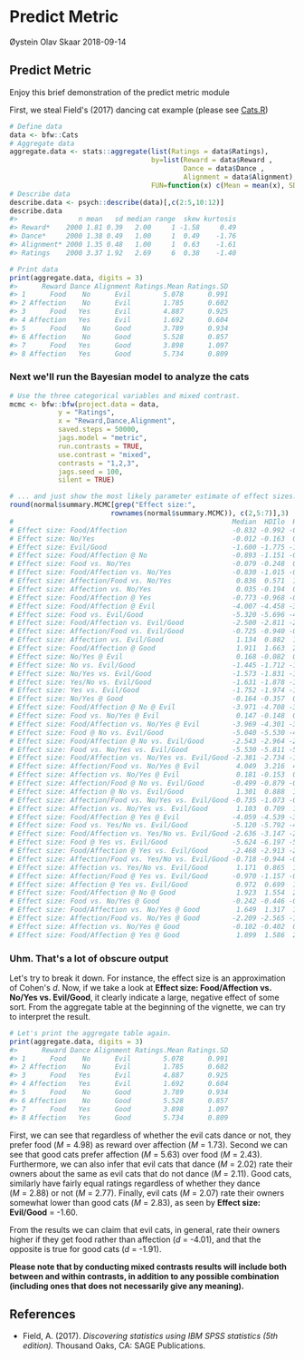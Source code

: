Predict Metric
================
Øystein Olav Skaar
2018-09-14

## Predict Metric

Enjoy this brief demonstration of the predict metric module

First, we steal Field's (2017) dancing cat example (please see
[Cats.R](extdata/Data/Cats.R))

``` r
# Define data
data <- bfw::Cats
# Aggregate data
aggregate.data <- stats::aggregate(list(Ratings = data$Ratings),
                                   by=list(Reward = data$Reward ,
                                           Dance = data$Dance ,
                                           Alignment = data$Alignment),
                                   FUN=function(x) c(Mean = mean(x), SD = sd(x)))
# Describe data
describe.data <- psych::describe(data)[,c(2:5,10:12)]
describe.data
#>               n mean   sd median range  skew kurtosis
#> Reward*    2000 1.81 0.39   2.00     1 -1.58     0.49
#> Dance*     2000 1.38 0.49   1.00     1  0.49    -1.76
#> Alignment* 2000 1.35 0.48   1.00     1  0.63    -1.61
#> Ratings    2000 3.37 1.92   2.69     6  0.38    -1.40

# Print data
print(aggregate.data, digits = 3)
#>      Reward Dance Alignment Ratings.Mean Ratings.SD
#> 1      Food    No      Evil        5.078      0.991
#> 2 Affection    No      Evil        1.785      0.602
#> 3      Food   Yes      Evil        4.887      0.925
#> 4 Affection   Yes      Evil        1.692      0.604
#> 5      Food    No      Good        3.789      0.934
#> 6 Affection    No      Good        5.528      0.857
#> 7      Food   Yes      Good        3.898      1.097
#> 8 Affection   Yes      Good        5.734      0.809
```

### Next we'll run the Bayesian model to analyze the cats

``` r
# Use the three categorical variables and mixed contrast.
mcmc <- bfw::bfw(project.data = data,
            y = "Ratings",
            x = "Reward,Dance,Alignment",
            saved.steps = 50000,
            jags.model = "metric",
            run.contrasts = TRUE,
            use.contrast = "mixed",
            contrasts = "1,2,3",
            jags.seed = 100,
            silent = TRUE)

# ... and just show the most likely parameter estimate of effect sizes.
round(normal$summary.MCMC[grep("Effect size:",
                         rownames(normal$summary.MCMC)), c(2,5:7)],3)   
#                                                      Median  HDIlo  HDIhi    n
# Effect size: Food/Affection                          -0.832 -0.992 -0.667 2000
# Effect size: No/Yes                                  -0.012 -0.163  0.148 2000
# Effect size: Evil/Good                               -1.600 -1.775 -1.419 2000
# Effect size: Food/Affection @ No                     -0.893 -1.151 -0.632 1240
# Effect size: Food vs. No/Yes                         -0.079 -0.248  0.100  380
# Effect size: Food/Affection vs. No/Yes               -0.830 -1.015 -0.650 2000
# Effect size: Affection/Food vs. No/Yes                0.836  0.571  1.110 2000
# Effect size: Affection vs. No/Yes                     0.035 -0.194  0.274 1620
# Effect size: Food/Affection @ Yes                    -0.773 -0.968 -0.582  760
# Effect size: Food/Affection @ Evil                   -4.007 -4.458 -3.541 1299
# Effect size: Food vs. Evil/Good                      -5.320 -5.696 -4.952  380
# Effect size: Food/Affection vs. Evil/Good            -2.500 -2.811 -2.186 2000
# Effect size: Affection/Food vs. Evil/Good            -0.725 -0.940 -0.506 2000
# Effect size: Affection vs. Evil/Good                  1.134  0.882  1.393 1620
# Effect size: Food/Affection @ Good                    1.911  1.663  2.154  701
# Effect size: No/Yes @ Evil                            0.168 -0.082  0.401 1299
# Effect size: No vs. Evil/Good                        -1.445 -1.712 -1.169 1240
# Effect size: No/Yes vs. Evil/Good                    -1.573 -1.831 -1.323 2000
# Effect size: Yes/No vs. Evil/Good                    -1.631 -1.878 -1.380 2000
# Effect size: Yes vs. Evil/Good                       -1.752 -1.974 -1.532  760
# Effect size: No/Yes @ Good                           -0.164 -0.357  0.033  701
# Effect size: Food/Affection @ No @ Evil              -3.971 -4.708 -3.192 1063
# Effect size: Food vs. No/Yes @ Evil                   0.147 -0.148  0.442  230
# Effect size: Food/Affection vs. No/Yes @ Evil        -3.969 -4.301 -3.634 1299
# Effect size: Food @ No vs. Evil/Good                 -5.040 -5.530 -4.549  100
# Effect size: Food/Affection @ No vs. Evil/Good       -2.543 -2.964 -2.095 1240
# Effect size: Food vs. No/Yes vs. Evil/Good           -5.530 -5.811 -5.253  380
# Effect size: Food/Affection vs. No/Yes vs. Evil/Good -2.381 -2.734 -1.999 2000
# Effect size: Affection/Food vs. No/Yes @ Evil         4.049  3.216  4.892 1299
# Effect size: Affection vs. No/Yes @ Evil              0.181 -0.153  0.508 1069
# Effect size: Affection/Food @ No vs. Evil/Good       -0.499 -0.879 -0.135 1240
# Effect size: Affection @ No vs. Evil/Good             1.301  0.888  1.735 1140
# Effect size: Affection/Food vs. No/Yes vs. Evil/Good -0.735 -1.073 -0.376 2000
# Effect size: Affection vs. No/Yes vs. Evil/Good       1.103  0.709  1.494 1620
# Effect size: Food/Affection @ Yes @ Evil             -4.059 -4.539 -3.586  236
# Effect size: Food vs. Yes/No vs. Evil/Good           -5.120 -5.792 -4.475  380
# Effect size: Food/Affection vs. Yes/No vs. Evil/Good -2.636 -3.147 -2.119 2000
# Effect size: Food @ Yes vs. Evil/Good                -5.624 -6.197 -5.065  280
# Effect size: Food/Affection @ Yes vs. Evil/Good      -2.468 -2.913 -2.031  760
# Effect size: Affection/Food vs. Yes/No vs. Evil/Good -0.718 -0.944 -0.482 2000
# Effect size: Affection vs. Yes/No vs. Evil/Good       1.171  0.865  1.479 1620
# Effect size: Affection/Food @ Yes vs. Evil/Good      -0.970 -1.157 -0.788  760
# Effect size: Affection @ Yes vs. Evil/Good            0.972  0.699  1.230  480
# Effect size: Food/Affection @ No @ Good               1.923  1.554  2.297  177
# Effect size: Food vs. No/Yes @ Good                  -0.242 -0.446 -0.036  150
# Effect size: Food/Affection vs. No/Yes @ Good         1.649  1.317  1.971  701
# Effect size: Affection/Food vs. No/Yes @ Good        -2.209 -2.565 -1.843  701
# Effect size: Affection vs. No/Yes @ Good             -0.102 -0.402  0.200  551
# Effect size: Food/Affection @ Yes @ Good              1.899  1.586  2.196  524
```

### Uhm. That's a lot of obscure output

Let's try to break it down. For instance, the effect size is an
approximation of Cohen's *d*. Now, if we take a look at **Effect size:
Food/Affection vs. No/Yes vs. Evil/Good**, it clearly indicate a large,
negative effect of some sort. From the aggregate table at the beginning
of the vignette, we can try to interpret the result.

``` r
# Let's print the aggregate table again.
print(aggregate.data, digits = 3)
#>      Reward Dance Alignment Ratings.Mean Ratings.SD
#> 1      Food    No      Evil        5.078      0.991
#> 2 Affection    No      Evil        1.785      0.602
#> 3      Food   Yes      Evil        4.887      0.925
#> 4 Affection   Yes      Evil        1.692      0.604
#> 5      Food    No      Good        3.789      0.934
#> 6 Affection    No      Good        5.528      0.857
#> 7      Food   Yes      Good        3.898      1.097
#> 8 Affection   Yes      Good        5.734      0.809
```

First, we can see that regardless of whether the evil cats dance or not,
they prefer food (*M* = 4.98) as reward over affection (*M* = 1.73).
Second we can see that good cats prefer affection (*M* = 5.63) over food
(*M* = 2.43). Furthermore, we can also infer that evil cats that dance
(*M* = 2.02) rate their owners about the same as evil cats that do not
dance (*M* = 2.11). Good cats, similarly have fairly equal ratings
regardless of whether they dance (*M* = 2.88) or not (*M* = 2.77).
Finally, evil cats (*M* = 2.07) rate their owners somewhat lower than
good cats (*M* = 2.83), as seen by **Effect size: Evil/Good** = -1.60.

From the results we can claim that evil cats, in general, rate their
owners higher if they get food rather than affection (*d* = -4.01), and
that the opposite is true for good cats (*d* = -1.91).

**Please note that by conducting mixed contrasts results will include
both between and within contrasts, in addition to any possible
combination (including ones that does not necessarily give any
meaning).**

## References

  - Field, A. (2017). *Discovering statistics using IBM SPSS statistics
    (5th edition).* Thousand Oaks, CA: SAGE Publications.
